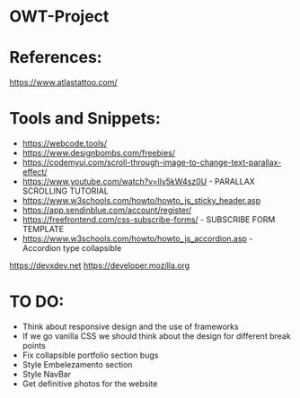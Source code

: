 # OWT-Project

# References:
https://www.atlastattoo.com/

# Tools and Snippets:
* https://webcode.tools/
* https://www.designbombs.com/freebies/
* https://codemyui.com/scroll-through-image-to-change-text-parallax-effect/
* https://www.youtube.com/watch?v=llv5kW4sz0U - PARALLAX SCROLLING TUTORIAL
* https://www.w3schools.com/howto/howto_js_sticky_header.asp 
* https://app.sendinblue.com/account/register/
* https://freefrontend.com/css-subscribe-forms/ - SUBSCRIBE FORM TEMPLATE
* https://www.w3schools.com/howto/howto_js_accordion.asp - Accordion type collapsible

https://devxdev.net
https://developer.mozilla.org

# TO DO:
- Think about responsive design and the use of frameworks
- If we go vanilla CSS we should think about the design for different break points
- Fix collapsible portfolio section bugs
- Style Embelezamento section
- Style NavBar
- Get definitive photos for the website
